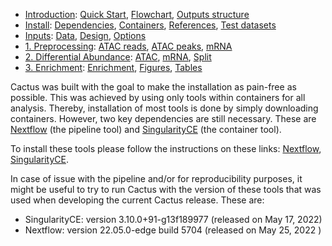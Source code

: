 

* [Introduction](/README.md): [Quick Start](/docs/1_Intro/Quick_start.md), [Flowchart](/docs/1_Intro/Flowchart.md), [Outputs structure](/docs/1_Intro/Outputs_structure.md)
* [Install](/docs/2_Install/2_Install.md): [Dependencies](/docs/2_Install/Dependencies.md), [Containers](/docs/2_Install/Containers.md), [References](/docs/2_Install/References.md), [Test datasets](/docs/2_Install/Test_datasets.md)
* [Inputs](/docs/3_Inputs/3_Inputs.md): [Data](/docs/3_Inputs/data.md), [Design](/docs/3_Inputs/design.md), [Options](/docs/3_Inputs/options.md)
* [1. Preprocessing](/docs/4_Prepro/4_Prepro.md): [ATAC reads](/docs/4_Prepro/ATAC_reads.md), [ATAC peaks](/docs/4_Prepro/ATAC_peaks.md), [mRNA](/docs/4_Prepro/mRNA.md)
* [2. Differential Abundance](/docs/5_DA/5_DA.md): [ATAC](/docs/5_DA/DA_ATAC.md), [mRNA](/docs/5_DA/DA_mRNA.md), [Split](/docs/5_DA/Split.md)
* [3. Enrichment](/docs/6_Enrich/6_Enrich.md): [Enrichment](/docs/6_Enrich/Enrichment.md), [Figures](/docs/6_Enrich/Figures.md), [Tables](/docs/6_Enrich/Tables.md)

[](END_OF_MENU)



Cactus was built with the goal to make the installation as pain-free as possible. This was achieved by using only tools within containers for all analysis. Thereby, installation of most tools is done by simply downloading containers. However, two key dependencies are still necessary. These are [Nextflow](https://doi.org/10.1038/nbt.3820) (the pipeline tool) and [SingularityCE](https://doi.org/10.1371/journal.pone.0177459) (the container tool).  

To install these tools please follow the instructions on these links: [Nextflow](https://www.nextflow.io/docs/latest/getstarted.html), [SingularityCE](https://docs.sylabs.io/guides/latest/admin-guide/installation.html).  

In case of issue with the pipeline and/or for reproducibility purposes, it might be useful to try to run Cactus with the version of these tools that was used when developing the current Cactus release. These are:  
  - SingularityCE: version 3.10.0+91-g13f189977 (released on May 17, 2022)  
  - Nextflow: version 22.05.0-edge build 5704 (released on May 25, 2022 )  

